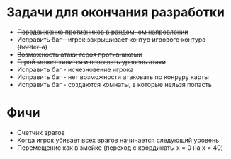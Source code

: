 # Задачи для окончания разработки
- ~~Передвижение противников в рандомном напровлении~~
- ~~Исправить баг - игрок закрышивает контур игрового контура (border-а)~~
- ~~Возможность атаки героя противниками~~
- ~~Герой может хилится и повышать уровень атаки~~
- Исправить баг - исчезновение игрока
- Исправить баг - нет возможности атаковать по конруру карты 
- Исправить баг - создаются комнаты, в которые нельзя попасть

# Фичи 
- Счетчик врагов
- Когда игрок убивает всех врагов начинается следующий уровень
- Перемещение как в змейке (переход с координаты x = 0 на x = 40)